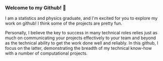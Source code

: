 ### Welcome to my Github! 👋

I am a statistics and physics graduate, and I'm excited for you to explore my work on github!
I think some of the projects are pretty fun.

Personally, I believe the key to success in many technical roles relies just as much on communicating your projects effectively to your team and beyond as the technical ability to get the work done well and reliably. In this github, I focus on the latter, demonstrating the breadth of my technical know-how with a number of computational projects.


<!--
**dominicholcomb/dominicholcomb** is a ✨ _special_ ✨ repository because its `README.md` (this file) appears on your GitHub profile.

Here are some ideas to get you started:

- 🔭 I’m currently working on ...
- 🌱 I’m currently learning ...
- 👯 I’m looking to collaborate on ...
- 🤔 I’m looking for help with ...
- 💬 Ask me about ...
- 📫 How to reach me: ...
- 😄 Pronouns: ...
- ⚡ Fun fact: ...
-->
